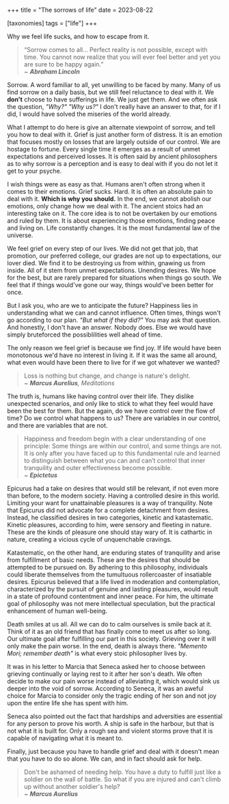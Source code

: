 +++
title = "The sorrows of life"
date = 2023-08-22

[taxonomies]
tags = ["life"]
+++

Why we feel life sucks, and how to escape from it.

<!-- more -->

> “Sorrow comes to all… Perfect reality is not possible, except with time. You cannot now realize that you will ever feel better and yet you are sure to be happy again.”<br> ~ _**Abraham Lincoln**_


Sorrow. A word familiar to all, yet unwilling to be faced by many. Many of us find sorrow on a daily basis, but we still feel reluctance to deal with it. We **don't** choose to have sufferings in life. We just get them. And we often ask the question, _"Why?"_ _"Why us?"_ I don't really have an answer to that, for if I did, I would have solved the miseries of the world already. 

What I attempt to do here is give an alternate viewpoint of sorrow, and tell you how to deal with it. Grief is just another form of distress. It is an emotion that focuses mostly on losses that are largely outside of our control. We are hostage to fortune. Every single time it emerges as a result of unmet expectations and perceived losses. It is often said by ancient philosophers as to why sorrow is a perception and is easy to deal with if you do not let it get to your psyche.

I wish things were as easy as that. Humans aren't often strong when it comes to their emotions. Grief sucks. Hard. It is often an absolute pain to deal with it. **Which is why you should.** In the end, we cannot abolish our emotions, only change how we deal with it. The ancient stoics had an interesting take on it. The core idea is to not be overtaken by our emotions and ruled by them. It is about experiencing those emotions, finding peace and living on. Life constantly changes. It is the most fundamental law of the universe. 

We feel grief on every step of our lives. We did not get that job, that promotion, our preferred college, our grades are not up to expectations, our lover died. We find it to be destroying us from within, gnawing us from inside. All of it stem from unmet expectations. Unending desires. We hope for the best, but are rarely prepared for situations when things go south. We feel that if things would've gone our way, things would've been better for once. 

But I ask you, who are we to anticipate the future? Happiness lies in understanding what we can and cannot influence. Often times, things won't go according to our plan. _"But what if they did?"_ You may ask that question. And honestly, I don't have an answer. Nobody does. Else we would have simply bruteforced the possiblilities well ahead of time. 

The only reason we feel grief is because we find joy. If life would have been monotonous we'd have no interest in living it. If it was the same all around, what even would have been there to live for if we got whatever we wanted? 

> Loss is nothing but change, and change is nature's delight. <br> ~ _**Marcus Aurelius**, Meditations_

The truth is, humans like having control over their life. They dislike unexpected scenarios, and only like to stick to what they feel would have been the best for them. But the again, do we have control over the flow of time? Do we control what happens to us? There are variables in our control, and there are variables that are not. 

> Happiness and freedom begin with a clear understanding of one principle: Some things are within our control, and some things are not. It is only after you have faced up to this fundamental rule and learned to distinguish between what you can and can’t control that inner tranquility and outer effectiveness become possible. <br> ~ _**Epictetus**_

Epicurus had a take on desires that would still be relevant, if not even more than before, to the modern society. Having a controlled desire in this world. Limiting your want for unattainable pleasures is a way of tranquility. Note that Epicurus did not advocate for a complete detachment from desires. Instead, he classified desires in two categories, kinetic and katastematic. Kinetic pleasures, according to him, were sensory and fleeting in nature. These are the kinds of pleasure one should stay wary of. It is cathartic in nature, creating a vicious cycle of unquenchable cravings. 

Katastematic, on the other hand, are enduring states of tranquility and arise from fulfillment of basic needs. These are the desires that should be attempted to be pursued on. By adhering to this philosophy, individuals could liberate themselves from the tumultuous rollercoaster of insatiable desires. Epicurus believed that a life lived in moderation and contemplation, characterized by the pursuit of genuine and lasting pleasures, would result in a state of profound contentment and inner peace. For him, the ultimate goal of philosophy was not mere intellectual speculation, but the practical enhancement of human well-being.

Death smiles at us all. All we can do to calm ourselves is smile back at it. Think of it as an old friend that has finally come to meet us after so long. Our ultimate goal after fulfilling our part in this society. Grieving over it will only make the pain worse. In the end, death is always there. _"Memento Mori; remember death"_ is what every stoic philosopher lives by. 

It was in his letter to Marcia that Seneca asked her to choose between grieving continually or laying rest to it after her son's death. We often decide to make our pain worse instead of alleviating it, which would sink us deeper into the void of sorrow. According to Seneca, it was an aweful choice for Marcia to consider only the tragic ending of her son and not joy upon the entire life she has spent with him.

Seneca also pointed out the fact that hardships and adversities are essential for any person to prove his worth. A ship is safe in the harbour, but that is not what it is built for. Only a rough sea and violent storms prove that it is capable of navigating what it is meant to.

Finally, just because you have to handle grief and deal with it doesn't mean that you have to do so alone. We can, and in fact should ask for help. 

> Don't be ashamed of needing help. You have a duty to fulfill just like a soldier on the wall of battle. So what if you are injured and can't climb up without another soldier's help? <br> ~ _**Marcus Aurelius**_
